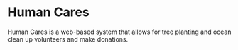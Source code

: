 # Human Cares

Human Cares is a web-based system that allows for tree planting and ocean clean up volunteers and make donations.



